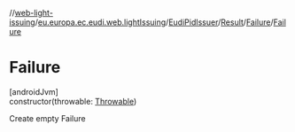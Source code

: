 //[web-light-issuing](../../../../../index.md)/[eu.europa.ec.eudi.web.lightIssuing](../../../index.md)/[EudiPidIssuer](../../index.md)/[Result](../index.md)/[Failure](index.md)/[Failure](-failure.md)

# Failure

[androidJvm]\
constructor(throwable: [Throwable](https://kotlinlang.org/api/latest/jvm/stdlib/kotlin/-throwable/index.html))

Create empty Failure
